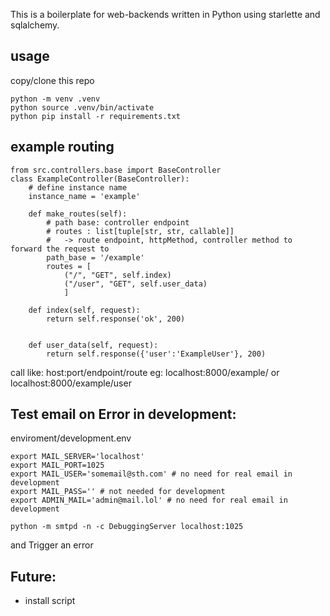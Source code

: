 This is a boilerplate for web-backends written in Python using starlette and sqlalchemy.

## usage

copy/clone this repo

```
python -m venv .venv
python source .venv/bin/activate
python pip install -r requirements.txt
```

## example routing
```
from src.controllers.base import BaseController
class ExampleController(BaseController):
    # define instance name
    instance_name = 'example'

    def make_routes(self):
        # path base: controller endpoint
        # routes : list[tuple[str, str, callable]]
        #   -> route endpoint, httpMethod, controller method to forward the request to
        path_base = '/example'
        routes = [
            ("/", "GET", self.index)
            ("/user", "GET", self.user_data)
            ]

    def index(self, request):
        return self.response('ok', 200)


    def user_data(self, request):
        return self.response({'user':'ExampleUser'}, 200)

```
call like: host:port/endpoint/route
eg: localhost:8000/example/ or localhost:8000/example/user


## Test email on Error in development:
enviroment/development.env
```
export MAIL_SERVER='localhost'
export MAIL_PORT=1025
export MAIL_USER='somemail@sth.com' # no need for real email in development
export MAIL_PASS='' # not needed for development
export ADMIN_MAIL='admin@mail.lol' # no need for real email in development
```

```
python -m smtpd -n -c DebuggingServer localhost:1025
```

and Trigger an error

## Future:
- install script

